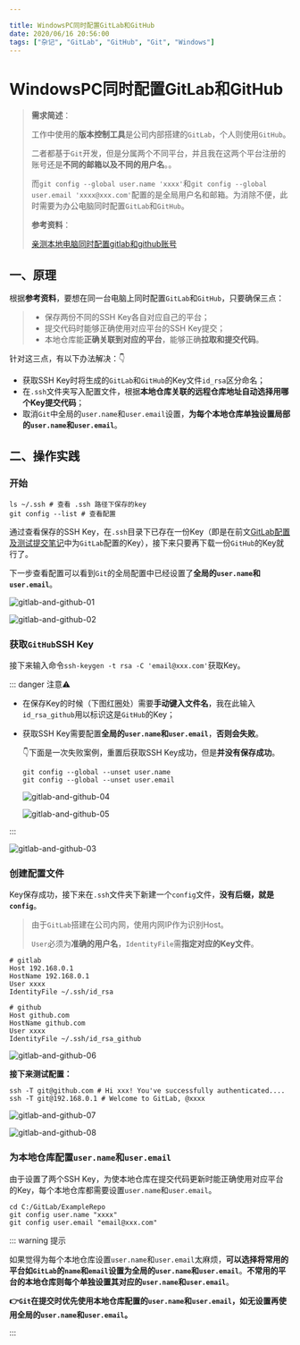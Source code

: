 ```yaml
---

title: WindowsPC同时配置GitLab和GitHub
date: 2020/06/16 20:56:00
tags: ["杂记", "GitLab", "GitHub", "Git", "Windows"]
---
```


# WindowsPC同时配置GitLab和GitHub

<ClientOnly>
  <display-bar :displayData="$frontmatter"></display-bar>
</ClientOnly>

> **需求简述**：
>
> 工作中使用的**版本控制工具**是公司内部搭建的`GitLab`，个人则使用`GitHub`。
>
> 二者都基于`Git`开发，但是分属两个不同平台，并且我在这两个平台注册的账号还是**不同的邮箱以及不同的用户名**。。
>
> 而`git config --global user.name 'xxxx'`和`git config --global user.email 'xxxx@xxx.com'`配置的是全局用户名和邮箱。为消除不便，此时需要为办公电脑同时配置`GitLab`和`GitHub`。
>
> **参考资料**：
>
> [亲测本地电脑同时配置gitlab和github账号](https://www.jianshu.com/p/63c3389eb537)

## 一、原理

根据**参考资料**，要想在同一台电脑上同时配置`GitLab`和`GitHub`，只要确保三点：

> * 保存两份不同的SSH Key各自对应自己的平台；
> * 提交代码时能够正确使用对应平台的SSH Key提交；
> * 本地仓库能**正确关联到对应的平台**，能够正确**拉取和提交代码**。

针对这三点，有以下办法解决：👇

* 获取SSH Key时将生成的`GitLab`和`GitHub`的Key文件`id_rsa`区分命名；
* 在`.ssh`文件夹写入配置文件，根据**本地仓库关联的远程仓库地址自动选择用哪个Key提交代码**；
* 取消`Git`中全局的`user.name`和`user.email`设置，**为每个本地仓库单独设置局部的`user.name`和`user.email`**。

## 二、操作实践

### 开始

```shell
ls ~/.ssh # 查看 .ssh 路径下保存的key
git config --list # 查看配置
```

通过查看保存的SSH Key，在`.ssh`目录下已存在一份Key（即是在前文[GitLab配置及测试提交笔记](/blog/other/devtool/gitlab-init.html)中为`GitLab`配置的Key），接下来只要再下载一份`GitHub`的Key就行了。

下一步查看配置可以看到`Git`的全局配置中已经设置了**全局的`user.name`和`user.email`**。

![gitlab-and-github-01](/images/other/devtool/gitlab-and-github-01.png)

![gitlab-and-github-02](/images/other/devtool/gitlab-and-github-02.png)

### 获取`GitHub`SSH Key

接下来输入命令`ssh-keygen -t rsa -C 'email@xxx.com'`获取Key。

::: danger 注意⚠️

* 在保存Key的时候（下图红圈处）需要**手动键入文件名**，我在此输入`id_rsa_github`用以标识这是`GitHub`的Key；

* 获取SSH Key需要配置**全局的`user.name`和`user.email`**，**否则会失败**。

  👇下面是一次失败案例，重置后获取SSH Key成功，但是**并没有保存成功**。

  ```shell
  git config --global --unset user.name
  git config --global --unset user.email
  ```

  ![gitlab-and-github-04](/images/other/devtool/gitlab-and-github-04.png)

  ![gitlab-and-github-05](/images/other/devtool/gitlab-and-github-05.png)

:::

![gitlab-and-github-03](/images/other/devtool/gitlab-and-github-03.png)

### 创建配置文件

Key保存成功，接下来在`.ssh`文件夹下新建一个`config`文件，**没有后缀，就是`config`**。

> 由于`GitLab`搭建在公司内网，使用内网IP作为识别Host。
>
> `User`必须为**准确的用户名**，`IdentityFile`需**指定对应的Key文件**。

```
# gitlab
Host 192.168.0.1
HostName 192.168.0.1
User xxxx
IdentityFile ~/.ssh/id_rsa

# github
Host github.com
HostName github.com
User xxxx
IdentityFile ~/.ssh/id_rsa_github
```

![gitlab-and-github-06](/images/other/devtool/gitlab-and-github-06.png)

**接下来测试配置：**

```shell
ssh -T git@github.com # Hi xxx! You've successfully authenticated....
ssh -T git@192.168.0.1 # Welcome to GitLab, @xxxx
```

![gitlab-and-github-07](/images/other/devtool/gitlab-and-github-07.png)

![gitlab-and-github-08](/images/other/devtool/gitlab-and-github-08.png)

### 为本地仓库配置`user.name`和`user.email`

由于设置了两个SSH Key，为使本地仓库在提交代码更新时能正确使用对应平台的Key，每个本地仓库都需要设置`user.name`和`user.email`。

```shell
cd C:/GitLab/ExampleRepo
git config user.name "xxxx"
git config user.email "email@xxx.com"
```

::: warning 提示

如果觉得为每个本地仓库设置`user.name`和`user.email`太麻烦，**可以选择将常用的平台如`GitLab`的`name`和`email`设置为全局的`user.name`和`user.email`**。**不常用的平台的本地仓库则每个单独设置其对应的`user.name`和`user.email`**。

**👉`Git`在提交时优先使用本地仓库配置的`user.name`和`user.email`，如无设置再使用全局的`user.name`和`user.email`。**

:::